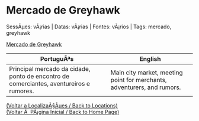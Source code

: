 ﻿
# Mercado de Greyhawk

SessÃµes: vÃ¡rias | Datas: vÃ¡rias | Fontes: vÃ¡rios | Tags: mercado, greyhawk

[Mercado de Greyhawk](mercado_de_greyhawk.png)

| PortuguÃªs | English |
|-----------|---------|
| Principal mercado da cidade, ponto de encontro de comerciantes, aventureiros e rumores. | Main city market, meeting point for merchants, adventurers, and rumors. |

[(Voltar a LocalizaÃ§Ãµes / Back to Locations)](localizacoes.md)  
[(Voltar Ã  PÃ¡gina Inicial / Back to Home Page)](../../home.md)


























